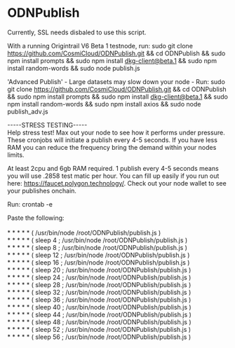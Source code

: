 # ODNPublish
Currently, SSL needs disbaled to use this script.

With a running Origintrail V6 Beta 1 testnode, run: sudo git clone https://github.com/CosmiCloud/ODNPublish.git && cd ODNPublish && sudo npm install prompts && sudo npm install dkg-client@beta.1 && sudo npm install random-words && sudo node publish.js

'Advanced Publish' - Large datasets may slow down your node - Run: sudo git clone https://github.com/CosmiCloud/ODNPublish.git && cd ODNPublish && sudo npm install prompts && sudo npm install dkg-client@beta.1 && sudo npm install random-words && sudo npm install axios && sudo node publish_adv.js

-----STRESS TESTING----- <br>
Help stress test! Max out your node to see how it performs under pressure. These cronjobs will initiate a publish every 4-5 seconds. If you have less RAM you can reduce the frequency bring the demand within your nodes limits.

At least 2cpu and 6gb RAM required. 
1 publish every 4-5 seconds means you will use .2858 test matic per hour. 
You can fill up easily if you run out here: https://faucet.polygon.technology/. Check out your node wallet to see your publishes onchain.

Run: crontab -e
<p>
Paste the following:<br><br>
* * * * * ( /usr/bin/node /root/ODNPublish/publish.js )<br>
* * * * * ( sleep 4 ; /usr/bin/node /root/ODNPublish/publish.js ) <br>
* * * * * ( sleep 8 ; /usr/bin/node /root/ODNPublish/publish.js )<br>
* * * * * ( sleep 12 ; /usr/bin/node /root/ODNPublish/publish.js )<br>
* * * * * ( sleep 16 ; /usr/bin/node /root/ODNPublish/publish.js )<br>
* * * * * ( sleep 20 ; /usr/bin/node /root/ODNPublish/publish.js )<br>
* * * * * ( sleep 24 ; /usr/bin/node /root/ODNPublish/publish.js )<br>
* * * * * ( sleep 28 ; /usr/bin/node /root/ODNPublish/publish.js )<br>
* * * * * ( sleep 32 ; /usr/bin/node /root/ODNPublish/publish.js )<br>
* * * * * ( sleep 36 ; /usr/bin/node /root/ODNPublish/publish.js )<br>
* * * * * ( sleep 40 ; /usr/bin/node /root/ODNPublish/publish.js )<br>
* * * * * ( sleep 44 ; /usr/bin/node /root/ODNPublish/publish.js )<br>
* * * * * ( sleep 48 ; /usr/bin/node /root/ODNPublish/publish.js )<br>
* * * * * ( sleep 52 ; /usr/bin/node /root/ODNPublish/publish.js )<br>
* * * * * ( sleep 56 ; /usr/bin/node /root/ODNPublish/publish.js )<br>
</p>

